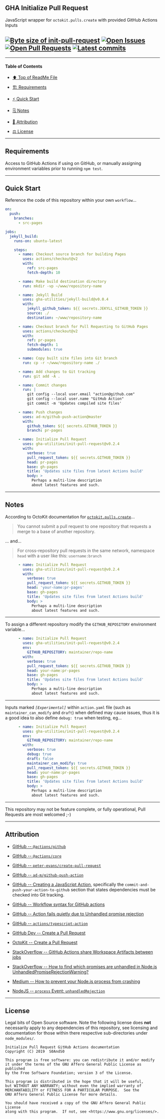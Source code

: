 ## GHA Initialize Pull Request
[heading__title]:
  #gha-initialize-pull-request
  "&#x2B06; Top of ReadMe File"


JavaScript wrapper for `octokit.pulls.create` with provided GitHub Actions Inputs


## [![Byte size of init-pull-request][badge__master__init_pull_request__source_code]][init_pull_request__master__source_code] [![Open Issues][badge__issues__init_pull_request]][issues__init_pull_request] [![Open Pull Requests][badge__pull_requests__init_pull_request]][pull_requests__init_pull_request] [![Latest commits][badge__commits__init_pull_request__master]][commits__init_pull_request__master]


------


#### Table of Contents


- [:arrow_up: Top of ReadMe File][heading__title]

- [:building_construction: Requirements][heading__requirements]

- [:zap: Quick Start][heading__quick_start]

- [&#x1F5D2; Notes][notes]

- [:card_index: Attribution][heading__attribution]

- [:balance_scale: License][heading__license]


------



## Requirements
[heading__requirements]:
  #requirements
  "&#x1F3D7; What is needed prior to making use of this repository"


Access to GitHub Actions if using on GitHub, or manually assigning environment variables prior to running `npm test`.


___


## Quick Start
[heading__quick_start]:
  #quick-start
  "&#9889; Perhaps as easy as one, 2.0,..."


Reference the code of this repository within your own `workflow`...


```YAML
on:
  push:
    branches:
      - src-pages

jobs:
  jekyll_build:
    runs-on: ubuntu-latest

    steps:
      - name: Checkout source branch for building Pages
        uses: actions/checkout@v2
        with:
          ref: src-pages
          fetch-depth: 10

      - name: Make build destination directory
        run: mkdir -vp ~/www/repository-name

      - name: Jekyll Build
        uses: gha-utilities/jekyll-build@v0.0.4
        with:
          jekyll_github_token: ${{ secrets.JEKYLL_GITHUB_TOKEN }}
          source: ./
          destination: ~/www/repository-name

      - name: Checkout branch for Pull Requesting to GitHub Pages
        uses: actions/checkout@v2
        with:
          ref: pr-pages
          fetch-depth: 1
          submodules: true

      - name: Copy built site files into Git branch
        run: cp -r ~/www/repository-name ./

      - name: Add changes to Git tracking
        run: git add -A .

      - name: Commit changes
        run: |
          git config --local user.email "action@github.com"
          git config --local user.name "GitHub Action"
          git commit -m 'Updates compiled site files'

      - name: Push changes
        uses: ad-m/github-push-action@master
        with:
          github_token: ${{ secrets.GITHUB_TOKEN }}
          branch: pr-pages

      - name: Initialize Pull Request
        uses: gha-utilities/init-pull-request@v0.2.4
        with:
          verbose: true
          pull_request_token: ${{ secrets.GITHUB_TOKEN }}
          head: pr-pages
          base: gh-pages
          title: 'Updates site files from latest Actions build'
          body: >
            Perhaps a multi-line description
            about latest features and such.
```


___


## Notes
[notes]:
  #notes
  "&#x1F5D2; Additional notes and links that may be worth clicking in the future"


According to OctoKit documentation for [`octokit.pulls.create`](https://octokit.github.io/rest.js/#octokit-routes-pulls-create)...


> You cannot submit a pull request to one repository that requests a merge to a base of another repository.


... and...


> For cross-repository pull requests in the same network, namespace `head` with a user like this: `username:branch`


```YAML
      - name: Initialize Pull Request
        uses: gha-utilities/init-pull-request@v0.2.4
        with:
          verbose: true
          pull_request_token: ${{ secrets.GITHUB_TOKEN }}
          head: 'your-name:pr-pages'
          base: gh-pages
          title: 'Updates site files from latest Actions build'
          body: >
            Perhaps a multi-line description
            about latest features and such.
```


------


To assign a different repository modify the `GITHUB_REPOSITORY` environment variable...


```YAML
      - name: Initialize Pull Request
        uses: gha-utilities/init-pull-request@v0.2.4
        env:
          GITHUB_REPOSITORY: maintainer/repo-name
        with:
          verbose: true
          pull_request_token: ${{ secrets.GITHUB_TOKEN }}
          head: your-name:pr-pages
          base: gh-pages
          title: 'Updates site files from latest Actions build'
          body: >
            Perhaps a multi-line description
            about latest features and such.
```


------


Inputs marked _`[Experimental]`_ within `action.yaml` file (such as `maintainer_can_modify` and `draft`) when defined may cause issues, thus it is a good idea to also define `debug: true` when testing, eg...


```YAML
      - name: Initialize Pull Request
        uses: gha-utilities/init-pull-request@v0.2.4
        env:
          GITHUB_REPOSITORY: maintainer/repo-name
        with:
          verbose: true
          debug: true
          draft: false
          maintainer_can_modify: true
          pull_request_token: ${{ secrets.GITHUB_TOKEN }}
          head: your-name:pr-pages
          base: gh-pages
          title: 'Updates site files from latest Actions build'
          body: >
            Perhaps a multi-line description
            about latest features and such.
```


------


This repository may not be feature complete, or fully operational, Pull Requests are most welcomed ;-)


___


## Attribution
[heading__attribution]:
  #attribution
  "&#x1F4C7; Resources that where helpful in building this project so far."


- [GitHub -- `@actions/github`](https://github.com/actions/toolkit/tree/master/packages/github)

- [GitHub -- `@actions/core`](https://github.com/actions/toolkit/tree/master/packages/core)

- [GitHub -- `peter-evans/create-pull-request`](https://github.com/peter-evans/create-pull-request)

- [GitHub -- `ad-m/github-push-action`](https://github.com/ad-m/github-push-action)

- [GitHub -- Creating a JavaScript Action](https://help.github.com/en/articles/creating-a-javascript-action#commit-and-push-your-action-to-github), specifically the `commit-and-push-your-action-to-github` section that states dependencies must be checked into Git tracking.

- [GitHub -- Workflow syntax for GitHub actions](https://help.github.com/en/articles/workflow-syntax-for-github-actions)

- [GitHub -- Action fails quietly due to Unhandled promise rejection](https://github.com/gha-utilities/init-pull-request/issues/5)

- [GitHub -- `actions/typescript-action`](https://github.com/actions/typescript-action)

- [GitHub Dev -- Create a Pull Request](https://developer.github.com/v3/pulls/#create-a-pull-request)

- [OctoKit -- Create a Pull Request](https://octokit.github.io/rest.js/#octokit-routes-pulls-create)

- [StackOverflow -- GitHub Actions share Workspace Artifacts between jobs](https://stackoverflow.com/questions/57498605)

- [StackOverflow -- How to find which promises are unhandled in Node.js UnhandledPromiseRejectionWarning?](https://stackoverflow.com/questions/43834559)

- [Medium -- How to prevent your Node.js process from crashing](https://medium.com/dailyjs/how-to-prevent-your-node-js-process-from-crashing-5d40247b8ab2)

- [NodeJS -- `process` Event: `unhandledRejection`](https://nodejs.org/api/process.html#process_event_unhandledrejection)


___


## License
[heading__license]:
  #license
  "&#x2696; Legal bits of Open Source software"


Legal bits of Open Source software. Note the following license does **not** necessarily apply to any dependencies of this repository, see licensing and documentation for those within there respective sub-directories under `node_modules/`.


```
Initialize Pull Request GitHub Actions documentation
Copyright (C) 2019  S0AndS0

This program is free software: you can redistribute it and/or modify
it under the terms of the GNU Affero General Public License as published
by the Free Software Foundation; version 3 of the License.

This program is distributed in the hope that it will be useful,
but WITHOUT ANY WARRANTY; without even the implied warranty of
MERCHANTABILITY or FITNESS FOR A PARTICULAR PURPOSE.  See the
GNU Affero General Public License for more details.

You should have received a copy of the GNU Affero General Public License
along with this program.  If not, see <https://www.gnu.org/licenses/>.
```



[badge__commits__init_pull_request__master]:
  https://img.shields.io/github/last-commit/gha-utilities/init-pull-request/master.svg

[commits__init_pull_request__master]:
  https://github.com/gha-utilities/init-pull-request/commits/master
  "&#x1F4DD; History of changes on this branch"


[init_pull_request__community]:
  https://github.com/gha-utilities/init-pull-request/community
  "&#x1F331; Dedicated to functioning code"


[badge__issues__init_pull_request]:
  https://img.shields.io/github/issues/gha-utilities/init-pull-request.svg

[issues__init_pull_request]:
  https://github.com/gha-utilities/init-pull-request/issues
  "&#x2622; Search for and _bump_ existing issues or open new issues for project maintainer to address."


[badge__pull_requests__init_pull_request]:
  https://img.shields.io/github/issues-pr/gha-utilities/init-pull-request.svg

[pull_requests__init_pull_request]:
  https://github.com/gha-utilities/init-pull-request/pulls
  "&#x1F3D7; Pull Request friendly, though please check the Community guidelines"


[badge__master__init_pull_request__source_code]:
  https://img.shields.io/github/repo-size/gha-utilities/init-pull-request

[init_pull_request__master__source_code]:
  https://github.com/gha-utilities/init-pull-request
  "&#x2328; Project source code!"
